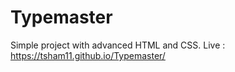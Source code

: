 # Typemaster
Simple project with advanced HTML and CSS. Live : https://tsham11.github.io/Typemaster/
